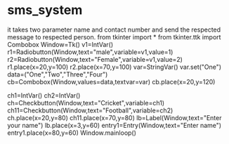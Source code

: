 # sms_system
it takes two parameter name and contact number and send the respected message to respected  person.
from tkinter import *
from tkinter.ttk import Combobox
Window=Tk()
v1=IntVar()
r1=Radiobutton(Window,text="male",variable=v1,value=1)
r2=Radiobutton(Window,text="Female",variable=v1,value=2)
r1.place(x=20,y=100)
r2.place(x=70,y=100)
var=StringVar()
var.set("One")
data=("One","Two","Three","Four")
cb=Combobox(Window,values=data,textvar=var)
cb.place(x=20,y=120)

ch1=IntVar()
ch2=IntVar()
ch=Checkbutton(Window,text="Cricket",variable=ch1)
ch11=Checkbutton(Window,text="Football",variable=ch2)
ch.place(x=20,y=80)
ch11.place(x=70,y=80)
lb=Label(Window,text="Enter your name")
lb.place(x=3,y=60)
entry1=Entry(Window,text="Enter name")
entry1.place(x=80,y=60)
Window.mainloop()

